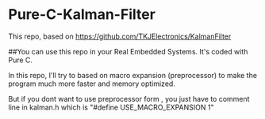 # Pure-C-Kalman-Filter

This repo, based on https://github.com/TKJElectronics/KalmanFilter

##You can use this repo in your Real Embedded Systems. It's coded with Pure C.

In this repo, I'll try to based on macro expansion (preprocessor) to make the program much more faster and memory optimized.

But if you dont want to use preprocessor form , you just have to comment line in kalman.h  which is "#define USE_MACRO_EXPANSION 1"


